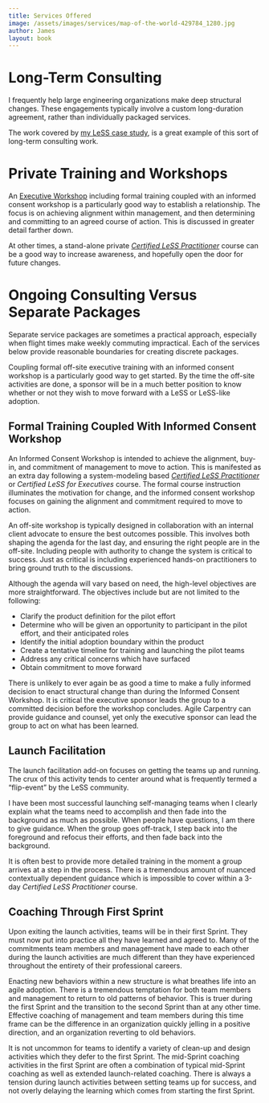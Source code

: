 ```yaml
---
title: Services Offered
image: /assets/images/services/map-of-the-world-429784_1280.jpg
author: James
layout: book
---
```

# Long-Term Consulting

I frequently help large engineering organizations make deep structural changes. These engagements typically involve a custom long-duration agreement, rather than individually packaged services.

The work covered by [my LeSS case study](https://less.works/case-studies/large-server-hardware-company), is a great example of this sort of long-term consulting work.

# Private Training and Workshops

An [Executive Workshop]({{site.baseurl}}/cle/global/) including formal training coupled with an informed consent workshop is a particularly good way to establish a relationship. The focus is on achieving alignment within management, and then determining and committing to an agreed course of action. This is discussed in greater detail farther down.

At other times, a stand-alone private [_Certified LeSS Practitioner_]({{site.url}}{{site.baseurl}}/clp/global/) course can be a good way to increase awareness, and hopefully open the door for future changes.

# Ongoing Consulting Versus Separate Packages

Separate service packages are sometimes a practical approach, especially when flight times make weekly commuting impractical. Each of the services below provide reasonable boundaries for creating discrete packages.

Coupling formal off-site executive training with an informed consent workshop is a particularly good way to get started. By the time the off-site activities are done, a sponsor will be in a much better position to know whether or not they wish to move forward with a LeSS or LeSS-like adoption.


## Formal Training Coupled With Informed Consent Workshop

An Informed Consent Workshop is intended to achieve the alignment, buy-in, and commitment of management to move to action. This is manifested as an extra day following a system-modeling based [_Certified LeSS Practitioner_]({{site.url}}{{site.baseurl}}/clp/global/) or _Certified LeSS for Executives_ course. The formal course instruction illuminates the motivation for change, and the informed consent workshop focuses on gaining the alignment and commitment required to move to action.

An off-site workshop is typically designed in collaboration with an internal client advocate to ensure the best outcomes possible. This involves both shaping the agenda for the last day, and ensuring the right people are in the off-site. Including people with authority to change the system is critical to success. Just as critical is including experienced hands-on practitioners to bring ground truth to the discussions.

Although the agenda will vary based on need, the high-level objectives are more straightforward. The objectives include but are not limited to the following:

* Clarify the product definition for the pilot effort
* Determine who will be given an opportunity to participant in the pilot effort, and
their anticipated roles
* Identify the initial adoption boundary within the product
* Create a tentative timeline for training and launching the pilot teams
* Address any critical concerns which have surfaced
* Obtain commitment to move forward

There is unlikely to ever again be as good a time to make a fully informed decision to enact structural change than during the Informed Consent Workshop. It is critical the executive sponsor leads the group to a committed decision before the workshop concludes. Agile Carpentry can provide guidance and counsel, yet only the executive sponsor can lead the group to act on what has been learned.

## Launch Facilitation

The launch facilitation add-on focuses on getting the teams up and running. The crux of this activity tends to center around what is frequently termed a “flip-event” by the LeSS community.

I have been most successful launching self-managing teams when I clearly explain what the teams need to accomplish and then fade into the background as much as possible. When people have questions, I am there to give guidance. When the group goes off-track, I step back into the foreground and refocus their efforts, and then fade back into the background.

It is often best to provide more detailed training in the moment a group arrives at a step in the process. There is a tremendous amount of nuanced contextually dependent guidance which is impossible to cover within a 3-day _Certified LeSS Practitioner_ course.

## Coaching Through First Sprint

Upon exiting the launch activities, teams will be in their first Sprint. They must now put into practice all they have learned and agreed to. Many of the commitments team members and management have made to each other during the launch activities are much different than they have experienced throughout the entirety of their professional careers.

Enacting new behaviors within a new structure is what breathes life into an agile adoption. There is a tremendous temptation for both team members and management to return to old patterns of behavior. This is truer during the first Sprint and the transition to the second Sprint than at any other time. Effective coaching of management and team members during this time frame can be the difference in an organization quickly jelling in a positive direction, and an organization reverting to old behaviors.

It is not uncommon for teams to identify a variety of clean-up and design activities which they defer to the first Sprint. The mid-Sprint coaching activities in the first Sprint are often a combination of typical mid-Sprint coaching as well as extended launch-related coaching. There is always a tension during launch activities between setting teams up for success, and not overly delaying the learning which comes from starting the first Sprint.